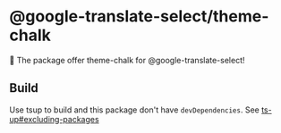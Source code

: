 # @google-translate-select/theme-chalk

🚀 The package offer theme-chalk for @google-translate-select!

## Build

Use tsup to build and this package don't have `devDependencies`. See [ts-up#excluding-packages](https://tsup.egoist.dev/#excluding-packages)